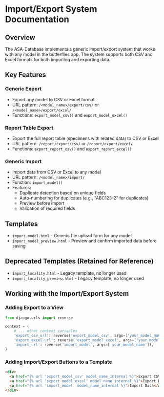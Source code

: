 # Import/Export System Documentation

## Overview
The ASA-Database implements a generic import/export system that works with any model in the butterflies app. The system supports both CSV and Excel formats for both importing and exporting data.

## Key Features

### Generic Export
- Export any model to CSV or Excel format
- URL pattern: `/<model_name>/export/csv/` or `/<model_name>/export/excel/`
- Functions: `export_model_csv()` and `export_model_excel()`

### Report Table Export
- Export the full report table (specimens with related data) to CSV or Excel
- URL pattern: `/report/export/csv/` or `/report/export/excel/`
- Functions: `export_report_csv()` and `export_report_excel()`

### Generic Import
- Import data from CSV or Excel to any model
- URL pattern: `/<model_name>/import/`
- Function: `import_model()`
- Features:
  - Duplicate detection based on unique fields
  - Auto-numbering for duplicates (e.g., "ABC123-2" for duplicates)
  - Preview before import
  - Validation of required fields

## Templates

- `import_model.html` - Generic file upload form for any model
- `import_model_preview.html` - Preview and confirm imported data before saving

## Deprecated Templates (Retained for Reference)

- `import_locality.html` - Legacy template, no longer used
- `import_locality_preview.html` - Legacy template, no longer used

## Working with the Import/Export System

### Adding Export to a View

```python
from django.urls import reverse

context = {
    # ... other context variables
    'export_csv_url': reverse('export_model_csv', args=['your_model_name']),
    'export_excel_url': reverse('export_model_excel', args=['your_model_name']),
    'import_url': reverse('import_model', args=['your_model_name']),
}
```

### Adding Import/Export Buttons to a Template

```html
<div>
  <a href="{% url 'export_model_csv' model_name_internal %}">Export CSV</a>
  <a href="{% url 'export_model_excel' model_name_internal %}">Export Excel</a>
  <a href="{% url 'import_model' model_name_internal %}">Import Data</a>
</div>
```
